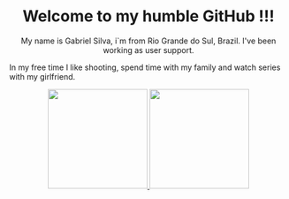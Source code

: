 <h1 align="center">Welcome to my humble GitHub !!!</h1>

<p align="center">
My name is Gabriel Silva, i`m from Rio Grande do Sul, Brazil. I've been working as user support. 

In my free time I like shooting, spend time with my family and watch series with my girlfriend.
</p>

<div align="center">
  <a href="https://github.com/AlmeidaGabriels">
    <img height="180em" src="https://github-readme-stats.vercel.app/api?username=AlmeidaGabriel&theme=dracula&show_icons=true" />
  </a>

  <a href="https://github.com/AlmeidaGabriels">
    <img height="180em" src="https://github-readme-stats.vercel.app/api/top-langs/?username=AlmeidaGabriels&layout=compact&theme=omni" />
  </a>
</div>